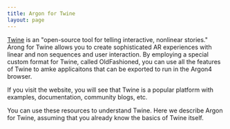 ```yaml
---
title: Argon for Twine
layout: page
---
```


[Twine](http://twinery.org) is an "open-source tool for telling interactive, nonlinear stories." Arong for Twine allows you to create sophisticated AR experiences with linear and non sequences and user interaction.  By employing a special custom format for Twine, called OldFashioned, you can use all the features of Twine to amke applicaitons that can be exported to run in the Argon4 browser.

If you visit the website, you will see that Twine is a popular platform with examples, documentation, community blogs, etc. 

You can use these resources to understand Twine. Here we describe Argon for Twine, assuming that you already know the basics of Twine itself. 

